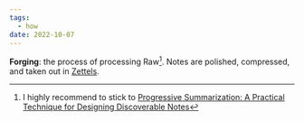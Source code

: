 ```yaml
---
tags:
  - how
date: 2022-10-07
---
```


**Forging**: the process of processing Raw[^202210072031-1]. Notes are polished, compressed, and taken out in [Zettels](..\Zettel.md).

[^202210072031-1]: I highly recommend to stick to [Progressive Summarization: A Practical Technique for Designing Discoverable Notes](https://fortelabs.co/blog/progressive-summarization-a-practical-technique-for-designing-discoverable-notes/)
